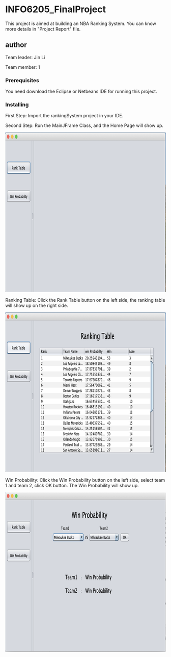 # INFO6205_FinalProject

This project is aimed at building an NBA Ranking System. You can know more details in "Project Report" file.

## author
Team leader: Jin Li

Team member: 1

### Prerequisites

You need download the Eclipse or Netbeans IDE for running this project.


### Installing

First Step:
Import the rankingSystem project in your IDE.

Second Step:
Run the MainJFrame Class, and the Home Page will show up.

<img src="Image/Home Page.png" width="800" height="500" >

Ranking Table:
Click the Rank Table button on the left side, the ranking table will show up on the right side.

<img src="Image/Ranking Table.png" width="800" height="500">

Win Probability:
Click the Win Probability button on the left side, select team 1 and team 2, click OK button. The Win Probability will show up.

<img src="Image/Win Probability.png" width="800" height="500">
